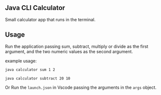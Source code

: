 ## Java CLI Calculator

Small calculator app that runs in the terminal.


## Usage

Run the application passing sum, subtract, multiply or divide as the first argument, and the two numeric values as the second argument.

example usage:

```bash
java calculator sum 1 2
```

```bash
java calculator subtract 20 10
```
Or
Run the ```launch.json``` in Vscode passing the arguments in the ```args``` object.